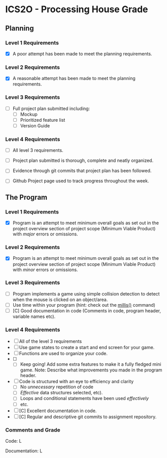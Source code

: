 # ICS2O - Processing House Grade

## Planning
### Level 1 Requirements
- [x] A poor attempt has been made to meet the planning requirements.
### Level 2 Requirements
- [x] A reasonable attempt has been made to meet the planning requirements.
### Level 3 Requirements
- [ ] Full project plan submitted including:
  - [ ] Mockup
  - [ ] Prioritized feature list
  - [ ] Version Guide
### Level 4 Requirements
- [ ] All level 3 requirements.
- [ ] Project plan submitted is thorough, complete and neatly organized.
- [ ] Evidence through git commits that project plan has been followed.
- [ ] Github Project page used to track progress throughout the week.





## The Program

### Level 1 Requirements

- [x] Program is an attempt to meet minimum overall goals as set out in the project overview section of project scope (Minimum Viable Product) with *major* errors or omissions.


### Level 2 Requirements

- [x] Program is an attempt to meet minimum overall goals as set out in the project overview section of project scope (Minimum Viable Product) with *minor* errors or omissions.

### Level 3 Requirements

- [ ] Program implements a game using simple collision detection to detect when the mouse is clicked on an object/area.
- [ ] Use time within your program (hint: check out the [millis()](https://processing.org/reference/millis_.html) command)
- [ ] [C] Good documentation in code (Comments in code, program header, variable names etc).

### Level 4 Requirements

- [ ] All of the level 3 requirements
- [ ] Use game states to create a start and end screen for your game.
- [ ] Functions are used to organize your code.
- [ ] - [ ]  Keep going! Add some extra features to make it a fully fledged mini game. Note: Describe what improvements you made in the program header.
- [ ] Code is structured with an eye to efficiency and clarity
  - [ ] No *unnecessary* repetition of code
  - [ ] *Effective* data structures selected, etc).
  - [ ] Loops and conditional statements have been used *effectively*
  - [ ] etc.
- [ ] [C] Excellent documentation in code.
- [ ] [C] Regular and descriptive git commits to assignment repository.

### Comments and Grade

Code: L

Documentation: L
